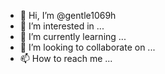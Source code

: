 - 👋 Hi, I’m @gentle1069h
- 👀 I’m interested in ...
- 🌱 I’m currently learning ...
- 💞️ I’m looking to collaborate on ...
- 📫 How to reach me ...

<!---
gentle1069h/gentle1069h is a ✨ special ✨ repository because its `README.md` (this file) appears on your GitHub profile.
You can click the Preview link to take a look at your changes.
--->
